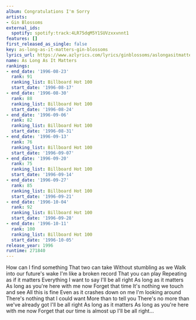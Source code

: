 ```yaml
---
album: Congratulations I'm Sorry
artists:
- Gin Blossoms
external_ids:
  spotify: spotify:track:4LR75dqM5Y1SUVzxxvnnt1
features: []
first_released_as_single: false
key: as-long-as-it-matters-gin-blossoms
lyrics_url: https://www.azlyrics.com/lyrics/ginblossoms/aslongasitmatters.html
name: As Long As It Matters
rankings:
- end_date: '1996-08-23'
  rank: 91
  ranking_list: Billboard Hot 100
  start_date: '1996-08-17'
- end_date: '1996-08-30'
  rank: 88
  ranking_list: Billboard Hot 100
  start_date: '1996-08-24'
- end_date: '1996-09-06'
  rank: 82
  ranking_list: Billboard Hot 100
  start_date: '1996-08-31'
- end_date: '1996-09-13'
  rank: 76
  ranking_list: Billboard Hot 100
  start_date: '1996-09-07'
- end_date: '1996-09-20'
  rank: 75
  ranking_list: Billboard Hot 100
  start_date: '1996-09-14'
- end_date: '1996-09-27'
  rank: 85
  ranking_list: Billboard Hot 100
  start_date: '1996-09-21'
- end_date: '1996-10-04'
  rank: 92
  ranking_list: Billboard Hot 100
  start_date: '1996-09-28'
- end_date: '1996-10-11'
  rank: 100
  ranking_list: Billboard Hot 100
  start_date: '1996-10-05'
release_year: 1996
runtime: 271840
---
```

How can I find something
That two can take
Without stumbling as we
Walk into our future's wake
I'm like a broken record
That you can play
Repeating as if it matters
Everything I want to say
I'll be all right
As long as it matters
As long as you're here with me now
Forget that time
It's nothing we touch and see
All this is fine
Even as it crashes down on me
I'm looking around
There's nothing that I could want
More than to tell you
There's no more than we've already got
I'll be all right
As long as it matters
As long as you're here with me now
Forget that our time is almost up I'll be all right...

